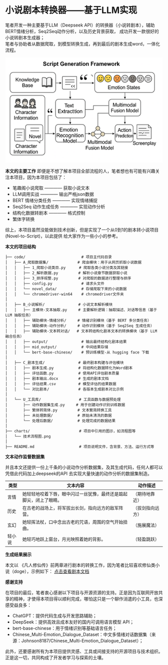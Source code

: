 # 小说剧本转换器——基于LLM实现
笔者开发一种主要基于LLM（Deepseek API）的转换器（小说转剧本），辅助BERT情绪分析，Seq2Seq动作分析，以及历史背景获取，
成功开发一款很好的小说转剧本生成器；  
笔者与协助者从数据爬取，到模型转换生成，再到最后的剧本生成word，一体化流程。  

<p align="center">
  <img src="charts/技术流程图.png" alt="our work" width="600"/>
</p>

  
**本文的主要工作**
即便是不想了解本项目全部流程的人，笔者想也有可能有兴趣关注本项目，因为本项目包括了：
- 笔趣阁小说爬取 ———— 获取小说文本
- LLM调用实战 ———— 输出严格json数据
- BERT 情绪分类任务 ———— 实现情绪捕捉
- Seq2Seq 动作生成任务 ———— 实现动作分析
- 结构化数据转剧本 ———— 格式控制
- 繁体字转换

综上，本项目虽然没能做到技术创新，但是实现了一个从0到1的剧本转小说项目(Novel-to-Script)，以此提供
给大家作为一些小小的参考。

  
**本文的项目结构**
```
├── code/                         # 项目主代码目录
│   ├── A_爬取数据集/             # 爬虫模块：用于从网页抓取小说数据
│   │   ├── 1_爬取小说类目.py      # 爬取各类小说分类及其链接
│   │   ├── 2_解析数据.py         # 解析小说章节数据获取小说
│   │   ├── 3_排序规整.py         # 对爬取的数据进行整理与排序
│   │   ├── config.py             # 请求头文件
│   │   └── novel_data/           # 存储爬取下来的小说数据
│   │   └── chromedriver-win64    # chromedriver文件夹
│
│   ├── B_小说解析/               # 小说文本解析模块
│   │   ├── 主模块-文本抽取.py     # 主要解析逻辑：抽取描述、对话等信息（基于 LLM 抽取任务）
│   │   ├── 辅助模块-情绪分析/     # 情绪识别模块（基于 BERT 多分类任务）
│   │   ├── 辅助模块-动作分析/     # 动作识别模块（基于 Seq2Seq 生成任务）
│   │   ├── 辅助模块-文本转对话/   # 文本转结构化剧本文本的转换模块（基于 LLM 融合任务）
│   │   ├── output/               # 输出最终结构化剧本结果
│   │   ├── mid_output/           # 中间结果存储
│   │   └── bert-base-chinese/    # 预训练模型-从 hugging face 下载
│
│   ├── C_剧本生成/               # 最终剧本构建与评估模块
│   │   ├── 剧本生成.py           # 将结构化数据转化为Word剧本
│   │   ├── 评估函数.py           # 使用API评估剧本质量
│   │   ├── 剧本输出.docx         # 生成的剧本文档
│   │   ├── 评估结果.csv          # 模型评估的结果数据
│   │   └── 对比剧本/             # 各版本生成剧本对比示例
│
│   └── U_工具库/                 # 工具函数与数据预处理
│       ├── 动作数据集生成.py     # 用于创建动作识别训练数据
│       ├── 繁体转简体.py         # 文本繁简转换工具
│       ├── 未处理数据/           # 原始未清洗的数据
│       └── 处理后数据/           # 处理完成的数据结果
│
├── charts/                      # 项目中引用的图示，如流程图等
│   └── 技术流程图.png
│
├── README.md                    # 项目说明文件，含背景、方法、运行方式等
```

  
**文本动作监督数据集** 

并且本文还提供一份上千条的小说动作分析数据集，及其生成代码，任何人都可以凭借此代码加上deepseek的API
去实现大量快速的动作分析的数据集制造。

| 类型     | 文本内容                                                                 | 动作描述         |
|----------|--------------------------------------------------------------------------|------------------|
| 言情     | 她轻轻地咬着下唇，眼中闪过一丝犹豫，最终还是踮起脚尖，闭上了眼睛。       | （期待地靠近）   |
| 历史     | 在古老的战场上，将军拔出长剑，指向远方的敌军阵营。                       | （拔剑指向远方） |
| 玄幻     | 她轻挥法杖，口中念出古老的咒语，周围的空气开始扭曲。                     | （施展魔法）     |
| 轻小说   | 她轻巧地跃上窗台，月光映照着她的背影。                                   | （轻盈跳跃）     |

  
**生成结果展示**
  
本文以 《凡人修仙传》前两章进行剧本的转换工作，因为笔者比较喜欢修仙类小说（doge），示例如下：
[点击查看剧本文档](code/C_剧本生成/剧本输出.docx)

  

**感谢支持** 

在项目的最后，笔者衷心感谢以下项目与开源资源的支持。正是因为互联网开放共享的精神，才使得本项目得以顺利完成，哪怕这只是一个聊作消遣的小工具，也深感受益良多：

- ChatGPT：提供代码生成与开发思路辅助；
- DeepSeek：提供高效且成本友好的国内可调用语言模型 API；
- bert-base-chinese：用于情绪识别等基础语言任务；
- Chinese_Multi-Emotion_Dialogue_Dataset：中文多情绪对话数据集（来源：Johnson8187/Chinese_Multi-Emotion_Dialogue_Dataset）；

此外，还要感谢所有为本项目提供灵感、工具或间接支持的开源项目与技术组织。正是这一切，共同构成了开发者学习与探索的土壤。

